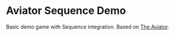 # Aviator Sequence Demo

Basic demo game with Sequence integration. Based on [The Aviator](https://github.com/yakudoo/TheAviator).
